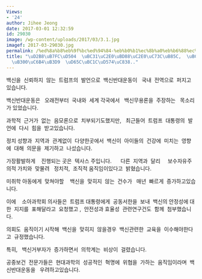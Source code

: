 ```yaml
---
Views:
- '24'
author: Jihee Jeong
date: 2017-03-01 12:32:59
id: 29030
image: /wp-content/uploads/2017/03/3.1.jpg
imagef: 2017-03-29030.jpg
permalink: /%ed%8a%b8%eb%9f%bc%ed%94%84-%eb%b0%b1%ec%8b%a0%eb%b6%88%ec%8b%a0%ec%9c%bc%eb%a1%9c-%eb%b0%b1%ec%8b%a0%eb%b0%98%eb%8c%80%ec%9a%b4%eb%8f%99-%ed%99%9c%eb%b0%9c%ed%95%b4%ec%a0%b8/
title: "\uD2B8\uB7FC\uD504  \uBC31\uC2E0\uBD88\uC2E0\uC73C\uB85C,  \uBC31\uC2E0\uBC18\
  \uB300\uC6B4\uB3D9  \uD65C\uBC1C\uD574\uC838.."
---
```


백신을  신뢰하지  않는  트럼프의  발언으로  백신반대운동이   국내  전역으로  퍼지고 있습니다.

백신반대운동은   오래전부터  국내와  세계 각국에서   백신무용론을  주장하는   목소리가 있었습니다.

과학적  근거가  없는  음모론으로  치부되기도했지만,   최근들어  트럼프  대통령의  발언에  다시  힘을  받고있습니다.

정치 성향과  지역과  관계없이  다양한곳에서  백신이  아이들의  건강에  미치는  영향에  대해  의문을  제기하고  나섰습니다.

가장활발하게    진행되는 곳은  텍사스 주입니다.      다른  지역과  달리     보수자유주의적 가치와  맞물려   정치적,  조직적 움직임이있다고  밝혔습니다.

미취학 아동에게  맞쳐야할    백신을  맞히지  않는  건수가   매년  빠르게  증가하고있습니다.

이에    소아과학회 의사들은  트럼프 대통령에게  공동서한을  보내  백신의 안정성에 대한  지지를  표해달라고  요청했고 ,  안전성과 효율성  관련연구건도  함께  첨부했습니다.

의회도  움직이기 시작해  백신을  맞히지  않을경우  백신관련한  교육을  이수해야한다고  규정했습니다.

특히,   백신거부자가  증가하면서  의학계는  비상이  걸렸습니다.

공중보건  전문가들은  현대과학의  성공적인  혁명에  위협을  가하는  움직임이라며  백신반대운동을   우려하고있습니다.

&nbsp;

&nbsp;